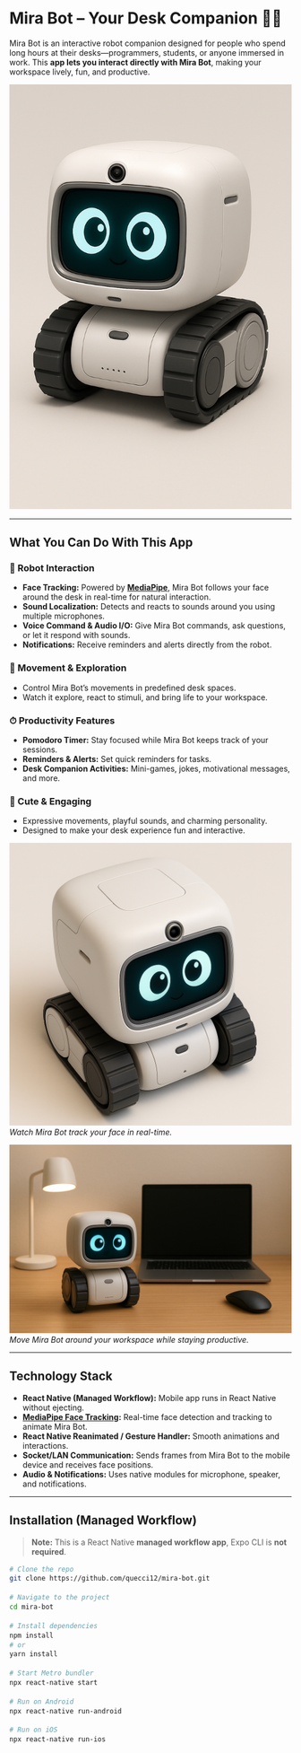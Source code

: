 # Mira Bot – Your Desk Companion 🤖✨

Mira Bot is an interactive robot companion designed for people who spend long hours at their desks—programmers, students, or anyone immersed in work. This **app lets you interact directly with Mira Bot**, making your workspace lively, fun, and productive.

![Mira Bot Hero](assets/images/mira_hero.png)

---

## What You Can Do With This App

### 🤖 Robot Interaction
- **Face Tracking:** Powered by **[MediaPipe](https://developers.google.com/mediapipe)**, Mira Bot follows your face around the desk in real-time for natural interaction.  
- **Sound Localization:** Detects and reacts to sounds around you using multiple microphones.  
- **Voice Command & Audio I/O:** Give Mira Bot commands, ask questions, or let it respond with sounds.  
- **Notifications:** Receive reminders and alerts directly from the robot.

### 🏃 Movement & Exploration
- Control Mira Bot’s movements in predefined desk spaces.  
- Watch it explore, react to stimuli, and bring life to your workspace.  

### ⏱ Productivity Features
- **Pomodoro Timer:** Stay focused while Mira Bot keeps track of your sessions.  
- **Reminders & Alerts:** Set quick reminders for tasks.  
- **Desk Companion Activities:** Mini-games, jokes, motivational messages, and more.

### 🎨 Cute & Engaging
- Expressive movements, playful sounds, and charming personality.  
- Designed to make your desk experience fun and interactive.

![Mira Bot Face Tracking](assets/images/mira_face_tracking.png)  
*Watch Mira Bot track your face in real-time.*

![Mira Bot Desk Setup](assets/images/mira_desk_setup.png)  
*Move Mira Bot around your workspace while staying productive.*

---

## Technology Stack

- **React Native (Managed Workflow):** Mobile app runs in React Native without ejecting.  
- **[MediaPipe Face Tracking](https://developers.google.com/mediapipe):** Real-time face detection and tracking to animate Mira Bot.  
- **React Native Reanimated / Gesture Handler:** Smooth animations and interactions.  
- **Socket/LAN Communication:** Sends frames from Mira Bot to the mobile device and receives face positions.  
- **Audio & Notifications:** Uses native modules for microphone, speaker, and notifications.  

---

## Installation (Managed Workflow)

> **Note:** This is a React Native **managed workflow app**, Expo CLI is **not required**.

```bash
# Clone the repo
git clone https://github.com/quecci12/mira-bot.git

# Navigate to the project
cd mira-bot

# Install dependencies
npm install
# or
yarn install

# Start Metro bundler
npx react-native start

# Run on Android
npx react-native run-android

# Run on iOS
npx react-native run-ios
